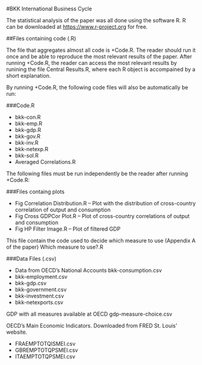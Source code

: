 #BKK International Business Cycle

The statistical analysis of the paper was all done using the software R. R can be downloaded at https://www.r-project.org for free. 

##Files containing code (.R)

The file that aggregates almost all code is +Code.R. The reader should run it once and be able to reproduce the most relevant results of the paper. After running +Code.R, the reader can access the most relevant results by runining the file Central Results.R, where each R object is accompained by a short explanation.

By running +Code.R, the following code files will also be automatically be run: 

###Code.R      
* bkk-con.R      
* bkk-emp.R      
* bkk-gdp.R      
* bkk-gov.R      
* bkk-inv.R      
* bkk-netexp.R      
* bkk-sol.R      
* Averaged Correlations.R 

The following files must be run independently be the reader after running +Code.R: 

###Files containg plots
* Fig Correlation Distribution.R – Plot with the distribution of cross-country 
correlation of output and consumption
* Fig Cross GDPCor Plot.R – Plot of cross-country correlations of output and consumption
* Fig HP Filter Image.R – Plot of filtered GDP 

This file contain the code used to decide which measure to use (Appendix A of the paper) Which measure to use?.R 

###Data Files (.csv)
* Data from OECD’s National Accounts bkk-consumption.csv
* bkk-employment.csv 
* bkk-gdp.csv 
* bkk-government.csv
* bkk-investment.csv 
* bkk-netexports.csv 

GDP with all measures available at OECD gdp-measure-choice.csv 

OECD’s Main Economic Indicators. Downloaded from FRED St. Louis’ website.  
* FRAEMPTOTQISMEI.csv 
* GBREMPTOTQPSMEI.csv 
* ITAEMPTOTQPSMEI.csv 